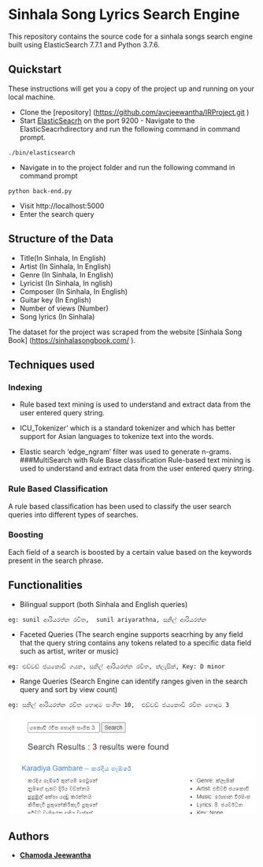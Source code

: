 # Sinhala Song Lyrics Search Engine

This repository contains the source code for a sinhala songs search engine built using ElasticSearch 7.7.1 and Python 3.7.6.

## Quickstart

These instructions will get you a copy of the project up and running on your local machine.

* Clone the [repository] (https://github.com/avcjeewantha/IRProject.git )
* Start [ElasticSeacrh](https://artifacts.elastic.co/downloads/elasticsearch/elasticsearch-7.8.0-windows-x86_64.zip) on the port 9200 - Navigate to the ElasticSeacrhdirectory and run the following command in command prompt.

```
./bin/elasticsearch
```

* Navigate in to the project folder and run the following command in command prompt

```
python back-end.py
```

* Visit http://localhost:5000
* Enter the search query

## Structure of the Data

* Title(In Sinhala, In English)
* Artist (In Sinhala, In English)
* Genre (In Sinhala, In English)
* Lyricist (In Sinhala, In nglish)
* Composer (In Sinhala, In English)
* Guitar key (In English)
* Number of views (Number)
* Song lyrics (In Sinhala)

The dataset for the project was scraped from the website [Sinhala Song Book] (https://sinhalasongbook.com/ ).

## Techniques used

### Indexing

* Rule based text mining is used to understand and extract data from the user entered query string.

* ICU_Tokenizer’ which is a standard tokenizer and which has better support for Asian languages to tokenize text into the words.

* Elastic search ‘edge_ngram’ filter was used to generate n-grams. ###MultiSearch with Rule Base classification Rule-based text mining is used to understand and extract data from the user entered query string.

### Rule Based Classification

A rule based classification has been used to classify the user search queries into different types of searches.

### Boosting

Each field of a search is boosted by a certain value based on the keywords present in the search phrase.

## Functionalities

* Bilingual support (both Sinhala and English queries)

```
eg: sunil ආරියරත්න රචිත,  sunil ariyarathna, සුනිල් ආරියරත්න
```

* Faceted Queries (The search engine supports seacrhing by any field that the query string contains any tokens related to a specific data field such as artist, writer or music)

```
eg: එඩ්වඩ් ජයකොඩි ගයන, සුනිල් ආරියරත්න රචිත, ක්ලැසික්, Key: D minor
```

* Range Queries (Search Engine can identify ranges given in the search query and sort by view count)

```
eg: සුනිල් ආරියරත්න රචිත හොදම සංගීත 10,  එඩ්වඩ් ජයකොඩි රචිත හොදම 3
```

![Range](/images/Range.png)

## Authors

* **[Chamoda Jeewantha](https://github.com/avcjeewantha )**


